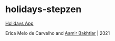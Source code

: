 # holidays-stepzen

[Holidays App](https://safe-woodland-26854.herokuapp.com/)

Erica Melo de Carvalho and [Aamir Bakhtiar](https://github.com/M-AamirBakhtiar) | 2021
